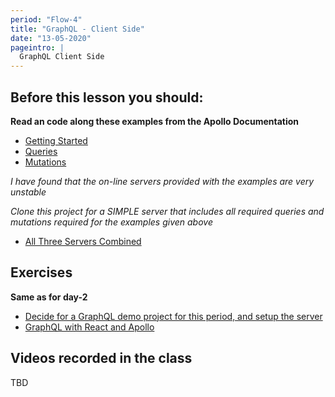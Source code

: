 ```yaml
---
period: "Flow-4"
title: "GraphQL - Client Side"
date: "13-05-2020"
pageintro: |
  GraphQL Client Side
---
```


## Before this lesson you should:

**Read an code along these examples from the Apollo Documentation**

- [Getting Started](https://www.apollographql.com/docs/react/get-started/)
- [Queries](https://www.apollographql.com/docs/react/data/queries/)
- [Mutations](https://www.apollographql.com/docs/react/data/mutations/)

*I have found that the on-line servers provided with the examples are very unstable*

*Clone this project for a SIMPLE server that includes all required queries and mutations required for the examples given above*
- [All Three Servers Combined](https://github.com/fullStackJavaScript-dat/all-servers-for-apollo-demos.git)

<!-- ## Lecture(s) -->

<!--BEGIN lectures ##-->

<!--END lectures ##-->

## Exercises
**Same as for day-2**

- [Decide for a GraphQL demo project for this period, and setup the server](https://docs.google.com/document/d/1qiFtAasy4mU1KBm7da3QMAHQYT1N_237xjumFUZRRq8/edit?usp=sharing)
- [GraphQL with React and Apollo](https://docs.google.com/document/d/131q3oNxAt7DEaNiliKYbqaALusvZXgdrlsE60UDxuz8/edit?usp=sharing)
<!--BEGIN exercises ##-->

<!--END exercises ##-->

## Videos recorded in the class

TBD

<!--BEGIN slides ##-->

<!--END slides ##-->
